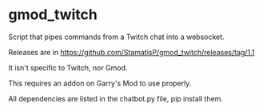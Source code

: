 # gmod_twitch
Script that pipes commands from a Twitch chat into a websocket.

Releases are in https://github.com/StamatisP/gmod_twitch/releases/tag/1.1

It isn't specific to Twitch, nor Gmod.

This requires an addon on Garry's Mod to use properly.

All dependencies are listed in the chatbot.py file, pip install them.

